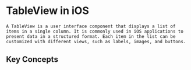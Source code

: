 # TableView in iOS

    A TableView is a user interface component that displays a list of items in a single column. It is commonly used in iOS applications to present data in a structured format. Each item in the list can be customized with different views, such as labels, images, and buttons.


## Key Concepts

